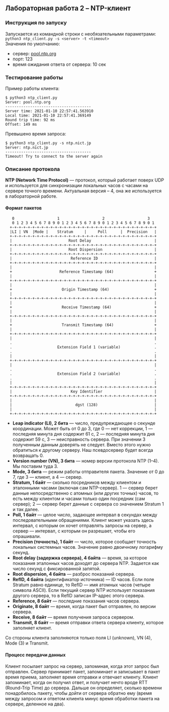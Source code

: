 ## Лабораторная работа 2 – NTP-клиент

### Инструкция по запуску
Запускается из командной строки с необязательными параметрами:  
`python3 ntp_client.py -s <server> -t <timeout>`  
Значения по умолчанию:
* сервер: [pool.ntp.org](https://www.ntppool.org/ru/)
* порт: 123
* время ожидания ответа от сервера: 10 сек


### Тестирование работы
Пример работы клиента:
```
$ python3 ntp_client.py                     
Server: pool.ntp.org
--------------------------------------
Server time: 2021-01-10 22:57:41.563910
Local time: 2021-01-10 22:57:41.369149
Round trip time: 92 ms
Offset: 149 ms
```

Превышено время запроса:
```
$ python3 ntp_client.py -s ntp.nict.jp
Server: ntp.nict.jp
--------------------------------------
Timeout! Try to connect to the server again
```

### Описание протокола
**NTP (Network Time Protocol)** — протокол, который работает поверх UDP и используется для синхронизации локальных часов с часами на сервере точного времени. Актуальная версия – 4, она же используется в лабораторной работе.

#### Формат пакетов

       0                   1                   2                   3
       0 1 2 3 4 5 6 7 8 9 0 1 2 3 4 5 6 7 8 9 0 1 2 3 4 5 6 7 8 9 0 1
      +-+-+-+-+-+-+-+-+-+-+-+-+-+-+-+-+-+-+-+-+-+-+-+-+-+-+-+-+-+-+-+-+
      |LI | VN  |Mode |    Stratum     |     Poll      |  Precision   |
      +-+-+-+-+-+-+-+-+-+-+-+-+-+-+-+-+-+-+-+-+-+-+-+-+-+-+-+-+-+-+-+-+
      |                         Root Delay                            |
      +-+-+-+-+-+-+-+-+-+-+-+-+-+-+-+-+-+-+-+-+-+-+-+-+-+-+-+-+-+-+-+-+
      |                         Root Dispersion                       |
      +-+-+-+-+-+-+-+-+-+-+-+-+-+-+-+-+-+-+-+-+-+-+-+-+-+-+-+-+-+-+-+-+
      |                          Reference ID                         |
      +-+-+-+-+-+-+-+-+-+-+-+-+-+-+-+-+-+-+-+-+-+-+-+-+-+-+-+-+-+-+-+-+
      |                                                               |
      +                     Reference Timestamp (64)                  +
      |                                                               |
      +-+-+-+-+-+-+-+-+-+-+-+-+-+-+-+-+-+-+-+-+-+-+-+-+-+-+-+-+-+-+-+-+
      |                                                               |
      +                      Origin Timestamp (64)                    +
      |                                                               |
      +-+-+-+-+-+-+-+-+-+-+-+-+-+-+-+-+-+-+-+-+-+-+-+-+-+-+-+-+-+-+-+-+
      |                                                               |
      +                      Receive Timestamp (64)                   +
      |                                                               |
      +-+-+-+-+-+-+-+-+-+-+-+-+-+-+-+-+-+-+-+-+-+-+-+-+-+-+-+-+-+-+-+-+
      |                                                               |
      +                      Transmit Timestamp (64)                  +
      |                                                               |
      +-+-+-+-+-+-+-+-+-+-+-+-+-+-+-+-+-+-+-+-+-+-+-+-+-+-+-+-+-+-+-+-+
      |                                                               |
      .                                                               .
      .                    Extension Field 1 (variable)               .
      .                                                               .
      |                                                               |
      +-+-+-+-+-+-+-+-+-+-+-+-+-+-+-+-+-+-+-+-+-+-+-+-+-+-+-+-+-+-+-+-+
      |                                                               |
      .                                                               .
      .                    Extension Field 2 (variable)               .
      .                                                               .
      |                                                               |
      +-+-+-+-+-+-+-+-+-+-+-+-+-+-+-+-+-+-+-+-+-+-+-+-+-+-+-+-+-+-+-+-+
      |                          Key Identifier                       |
      +-+-+-+-+-+-+-+-+-+-+-+-+-+-+-+-+-+-+-+-+-+-+-+-+-+-+-+-+-+-+-+-+
      |                                                               |
      |                            dgst (128)                         |
      |                                                               |
      +-+-+-+-+-+-+-+-+-+-+-+-+-+-+-+-+-+-+-+-+-+-+-+-+-+-+-+-+-+-+-+-+

* **Leap indicator (LI), 2 бита** — число, предупреждающее о секунде координации. Может быть от 0 до 3, где 0 — нет коррекции, 1 — последняя минута дня содержит 61 с, 2 — последняя минута дня содержит 59 с, 3 — неисправность сервера. При значении 3 полученным данным доверять не следует. Вместо этого нужно обратиться к другому серверу. Наш псевдосервер будет всегда возвращать 0.
* **Version number (VN), 3 бита** — номер версии протокола NTP (1–4). Мы поставим туда 3.
* **Mode, 3 бита** — режим работы отправителя пакета. Значение от 0 до 7, где 3 — клиент, а 4 — сервер.
* **Stratum, 1 байт** — сколько посредников между клиентом и эталонными часами (включая сам NTP-сервер). 1 — сервер берет данные непосредственно с атомных (или других точных) часов, то есть между клиентом и часами только один посредник (сам сервер); 2 — сервер берет данные с сервера со значением Stratum 1 и так далее.
* **Poll, 1 байт** — целое число, задающее интервал в секундах между последовательными обращениями. Клиент может указать здесь интервал, с которым он хочет отправлять запросы на сервер, а сервер — интервал, с которым он разрешает, чтобы его опрашивали.
* **Precision (точность), 1 байт** — число, которое сообщает точность локальных системных часов. Значение равно двоичному логарифму секунд.
* **Root delay (задержка сервера), 4 байта** — время, за которое показания эталонных часов доходят до сервера NTP. Задается как число секунд с фиксированной запятой.
* **Root dispersion, 4 байта** — разброс показаний сервера.
* **RefID, 4 байта** (идентификатор источника) — ID часов. Если поле Stratum равно единице, то RefID — имя атомных часов (четыре символа ASCII). Если текущий сервер NTP использует показания другого сервера, то в RefID записан IP-адрес этого сервера.
* **Reference, 8 байт** — последние показания часов сервера.
* **Originate, 8 байт** — время, когда пакет был отправлен, по версии сервера.
* **Receive, 8 байт** — время получения запроса сервером.
* **Transmit, 8 байт** — время отправки ответа сервера клиенту, которое заполняет клиент.

Со стороны клиента заполняются только поля LI (unknown), VN (4), Mode (3) и Transmit.


#### Процесс передачи данных
Клиент посылает запрос на сервер, запоминая, когда этот запрос был отправлен. Сервер принимает пакет, запоминает и записывает в пакет время приема, заполняет время отправки и отвечает клиенту. Клиент запоминает, когда он получил ответ, и получает нечто вроде RTT (Round-Trip Time) до сервера. Дальше он определяет, сколько времени понадобилось пакету, чтобы дойти от сервера обратно ему (время между запросом и ответом клиента минус время обработки пакета на сервере, деленное на два).